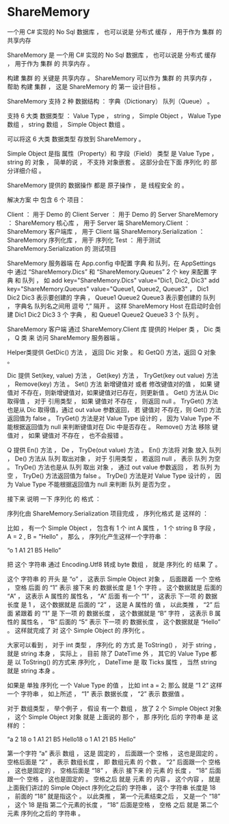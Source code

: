 # ShareMemory
一个用 C# 实现的 No Sql 数据库 ， 也可以说是 分布式 缓存 ， 用于作为 集群 的 共享内存





ShareMemory 是 一个用 C# 实现的 No Sql 数据库 ， 也可以说是 分布式 缓存 ， 用于作为 集群 的 共享内存 。 

构建 集群 的 关键是 共享内存 。 ShareMemory 可以作为 集群 的 共享内存 ， 帮助 构建 集群 ， 这是 ShareMemory 的 第一 设计目标 。

ShareMemory 支持 2 种 数据结构 ： 字典（Dictionary）  队列（Queue） 。

支持 6 大类 数据类型 ： Value Type ， string ， Simple Object ， Walue Type 数组 ， string 数组 ， Simple Object 数组 。

可以将这 6 大类 数据类型 存放到 ShareMemory 。

Simple Object 是指 属性（Property）和 字段（Field） 类型 是 Value Type ， string 的 对象 ， 简单的说 ， 不支持 对象嵌套 。 这部分会在下面 序列化 的 部分详细介绍 。

ShareMemory 提供的 数据操作 都是 原子操作 ， 是 线程安全 的 。

解决方案 中 包含 6 个 项目：

Client ： 用于 Demo 的 Client
Server ： 用于 Demo 的 Server
ShareMemory ： ShareMemory 核心库 ， 用于 Server 端
ShareMemory.Client ： ShareMemory 客户端库 ， 用于 Client 端
ShareMemory.Serialization ： ShareMemory 序列化库 ， 用于 序列化
Test ： 用于测试 ShareMemory.Serialization 的 测试项目


ShareMemory 服务器端 在 App.config 中配置 字典 和 队列，在 AppSettings 中 通过 “ShareMemory.Dics” 和 “ShareMemory.Queues” 2 个 key 来配置 字典 和 队列 ， 如 add key="ShareMemory.Dics" value="Dic1, Dic2, Dic3"  add key="ShareMemory.Queues" value="Queue1, Queue2, Queue3" ， Dic1 Dic2 Dic3 表示要创建的 字典 ， Queue1 Queue2 Queue3 表示要创建的 队列 ， 字典名 队列名之间用 逗号 “,” 隔开 。 这样 ShareMemory Host 在启动时会创建 Dic1 Dic2 Dic3 3 个 字典 ， 和 Queue1 Queue2 Queue3 3 个 队列 。


ShareMemory 客户端 通过 ShareMemory.Client 库 提供的 Helper 类 ， Dic 类 ， Q 类 来 访问 ShareMemory 服务器端 。

Helper类提供 GetDic() 方法 ， 返回 Dic 对象 。 和 GetQ() 方法，返回 Q 对象 。

Dic 提供 Set(key, value) 方法 ， Get<T>(key) 方法 ， TryGet<T>(key out value) 方法 ， Remove(key) 方法 。 Set() 方法 新增键值对 或者 修改键值对的值 ， 如果 键值对 不存在，则新增键值对，如果键值对已存在，则更新值 。 Get() 方法从 Dic 取得值 ， 对于 引用类型 ， 如果 键值对 不存在 ， 则返回 null 。 TryGet() 方法也是从 Dic 取得值，通过 out value 参数返回， 若 键值对 不存在，则 Get() 方法返回值为 false 。 TryGet<T>() 方法是对 Value Type 设计的 ， 因为 Value Type 不能根据返回值为 null 来判断键值对在 Dic 中是否存在 。 Remove() 方法 移除 键值对 ， 如果 键值对 不存在 ， 也不会报错 。 


Q 提供 En() 方法 ， De<T> ， TryDe<T>(out value) 方法 。 En() 方法将 对象 放入 队列 ， De() 方法从 队列 取出对象 ， 对于 引用类型 ， 若返回 null ， 表示 队列 为空 。 TryDe() 方法也是从 队列 取出 对象 ， 通过 out value 参数返回 ， 若 队列 为空 ， TryDe() 方法返回值为 false 。 TryDe() 方法是对 Value Type 设计的 ， 因为 Value Type 不能根据返回值为 null 来判断 队列 是否为空 。 
  

接下来 说明 一下 序列化 的 格式 ：

序列化由 ShareMemory.Serialization 项目完成 ， 序列化格式 是 这样的 ：

比如 ， 有一个 Simple Object ， 包含有 1 个 int A 属性 ， 1 个 string B 字段 ， A = 2 , B = "Hello" ， 那么 ， 序列化产生这样一个字符串 ： 

“o 1 A1 21 B5 Hello”

把 这个 字符串 通过 Encoding.Utf8 转成 byte 数组 ， 就是 序列化 的 结果 了 。   

这个 字符串 的 开头 是 “o” ， 这表示 Simple Object 对象 ， 后面跟着 一个 空格 ， 空格 后面 的 “1” 表示 接下来 的 数据长度 是 1 个 字符 。 这个数据就是 后面的 “A” ， 这表示 A 属性的 属性名 ， “A” 后面 有一个 “1” ， 这表示 下一项 的 数据长度 是 1 ， 这个数据就是 后面的 “2” ， 这是 A 属性的 值 ， 以此类推 ， “2” 后面 紧跟着 的 “1” 是 下一项 的 数据长度 ， 这个数据就是 “B” 字符 ， 这表示 B 属性的 属性名 ， “B” 后面的 “5” 表示 下一项 的 数据长度 ， 这个数据就是 “Hello” 。 这样就完成了 对 这个 Simple Object 的 序列化 。   


大家可以看到 ， 对于 int 类型 ， 序列化 的 方式 是 ToString() ， 对于 string ， 就是 string 本身 ， 实际上 ， 目前 除了 DateTime 外 ， 其它的 Value Type 都是 以 ToString() 的方式来 序列化 ， DateTime 是 取 Ticks 属性 ， 当然 string 就是 string 本身 。    

如果是 单独 序列化 一个 Value Type 的值 ， 比如 int a = 2; 那么 就是 “1 2” 这样一个 字符串 ， 如上所述 ， “1” 表示 数据长度 ， “2” 表示 数据值 。    

对于 数组类型 ， 举个例子 ， 假设 有一个 数组 ， 放了 2 个 Simple Object 对象 ， 这个 Simple Object 对象 就是 上面说的 那个 ， 那 序列化 后的 字符串 是 这样的 ：   

“a 2 18 o 1 A1 21 B5 Hello18 o 1 A1 21 B5 Hello”

第一个字符 “a” 表示 数组 ， 这是 固定的 ， 后面跟一个 空格 ， 这也是固定的 。 空格后面是 “2” ， 表示 数组长度 ， 即 数组元素 的 个数 。 “2” 后面跟一个 空格 ， 这也是固定的 ， 空格后面是 “18” ， 表示 接下来 的 元素 的 长度 ， “18” 后面跟一个 空格 ， 这也是固定的 。 空格之后 就是 元素 的 内容 。 这个内容 ， 就是上面我们讲过的 Simple Object 序列化之后的 字符串 ， 这个 字符串 长度是 18 ， 前面的 “18” 就是指这个 。 以此类推 ， 第一个元素结束之后 ， 又是一个 “18” ， 这个 18 是指 第二个元素的长度 ， “18” 后面是空格 ， 空格 之后 就是 第二个元素 序列化之后的 字符串 。  













































